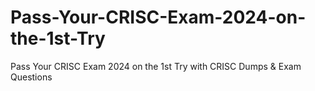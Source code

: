 # Pass-Your-CRISC-Exam-2024-on-the-1st-Try
Pass Your CRISC Exam 2024 on the 1st Try with CRISC Dumps &amp; Exam Questions
